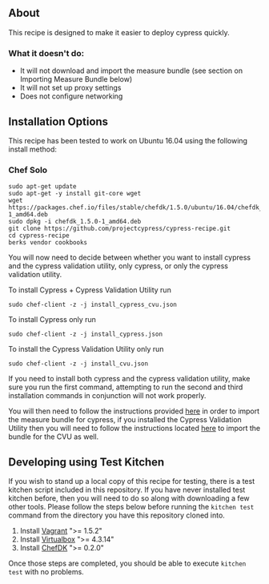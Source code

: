 ## About

This recipe is designed to make it easier to deploy cypress quickly.

### What it doesn't do:
- It will not download and import the measure bundle (see section on Importing Measure Bundle below)
- It will not set up proxy settings
- Does not configure networking

## Installation Options
This recipe has been tested to work on Ubuntu 16.04 using the following install method:

### Chef Solo

    sudo apt-get update
    sudo apt-get -y install git-core wget
    wget https://packages.chef.io/files/stable/chefdk/1.5.0/ubuntu/16.04/chefdk_1.5.0-1_amd64.deb
    sudo dpkg -i chefdk_1.5.0-1_amd64.deb
    git clone https://github.com/projectcypress/cypress-recipe.git
    cd cypress-recipe
    berks vendor cookbooks

You will now need to decide between whether you want to install cypress and the cypress validation utility, only cypress, or only the cypress validation utility.

To install Cypress + Cypress Validation Utility run

    sudo chef-client -z -j install_cypress_cvu.json

To install Cypress only run

    sudo chef-client -z -j install_cypress.json

To install the Cypress Validation Utility only run

    sudo chef-client -z -j install_cvu.json

If you need to install both cypress and the cypress validation utility, make sure you run the first command, attempting to run the second and third installation commands in conjunction will not work properly.

You will then need to follow the instructions provided [here](https://github.com/projectcypress/cypress/wiki/Cypress-3.0.0-Install-Instructions#virtual-machine) in order to import the measure bundle for cypress, if you installed the Cypress Validation Utility then you will need to follow the instructions located [here](https://github.com/projectcypress/cypress/wiki/Cypress-Validation-Utility-Initial-Setup) to import the bundle for the CVU as well.

## Developing using Test Kitchen

If you wish to stand up a local copy of this recipe for testing, there is a test kitchen script included in this repository. If you have never installed test kitchen before, then you will need to do so along with downloading a few other tools. Please follow the steps below before running the `kitchen test` command from the directory you have this repository cloned into.

1. Install [Vagrant](http://www.vagrantup.com/downloads.html) ">= 1.5.2"
2. Install [Virtualbox](https://www.virtualbox.org/) ">= 4.3.14"
3. Install [ChefDK](http://getchef.com/downloads/chef-dk) ">= 0.2.0"

Once those steps are completed, you should be able to execute `kitchen test` with no problems.

